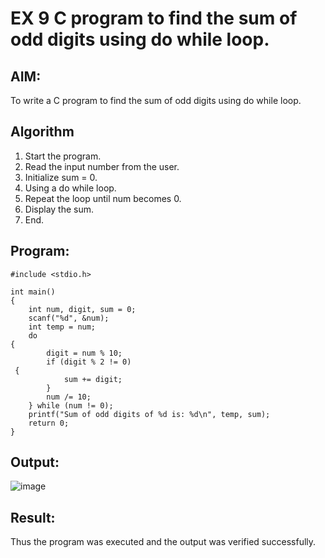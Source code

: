 # EX 9 C program to find the sum of odd digits using do while loop.
## AIM:
To write a C program to find the sum of odd digits using do while loop.

## Algorithm
1. Start the program.
2. Read the input number from the user.
3. Initialize sum = 0.
4. Using a do while loop.
5. Repeat the loop until num becomes 0.
6. Display the sum.
7. End.

## Program:
```
#include <stdio.h>

int main()
{
    int num, digit, sum = 0;
    scanf("%d", &num);
    int temp = num; 
    do
{
        digit = num % 10;
        if (digit % 2 != 0)
 {
            sum += digit;
        }
        num /= 10;
    } while (num != 0);
    printf("Sum of odd digits of %d is: %d\n", temp, sum);
    return 0;
}
```

## Output:
![image](https://github.com/user-attachments/assets/e08bad4e-eb4e-4088-9415-6652a806158a)



## Result:
Thus the program was executed and the output was verified successfully.
